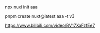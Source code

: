 npx nuxi init   aaa  


pnpm create nuxt@latest aaa -t v3



https://www.bilibili.com/video/BV17XaFzfEe7
